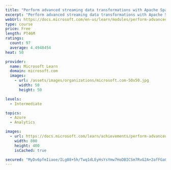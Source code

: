```yaml
---
title: "Perform advanced streaming data transformations with Apache Spark and Kafka in Azure HDInsight"
excerpt: "Perform advanced streaming data transformations with Apache Spark and Kafka in Azure HDInsight"
webUrl: https://docs.microsoft.com/en-us/learn/modules/perform-advanced-streaming-data-transformations-with-spark-kafka/
type: course
price: Free
length: PT46M
ratings:
  count: 97
  average: 4.4948454
heat: 50

provider:
  name: Microsoft Learn
  domain: microsoft.com
  images:
    - url: /assets/images/organizations/microsoft.com-50x50.jpg
      width: 50
      height: 50

levels:
  - Intermediate

topics:
  - Azure
  - Analytics

images:
  - url: https://docs.microsoft.com/learn/achievements/perform-advanced-streaming-data-transformations-social.png
    width: 800
    height: 400
    isCached: true

secured: "MyDv6pfmIiaoe/ILg08+5h/Twq1dLEyHsYsYmw7HoDBICSm7RvG2A+2afFGaCY+dfjiXW3f9Fr4mZt7cpgDNeHUwhuOSMbj7yvZSr54ghhFRnah83csZZiZOHZE2AoZgBleDkJHMavC7Q0L5iu7j+/r2X/mwxfutLCAOJMjRhfsTtbXN8sFR5msPH3K9o+WC36kYPNMf+DspP3QHMT3EqLamcx2QhLfmkDRXAMqsC068PLYsKZfE5VxIkwjF9eZ7g3kNrhA6GBr/kKsRf5SfX+ZkWvu7TbviLGsx25yIFVqqS00DehsdaQiOYeD38/gI/Z3CvaKWWwWSKoeSDDpnxZX10aS5jj2bDWXVppKgV9xaSnTvc4rdmDINu4G+CKfQQQb/wm6OTomSD0T4GMCnyrpjuG4WRAiwVE1mLCvxjm4=;8lNXkj5cizZPkajJ6Von1g=="
---
```


